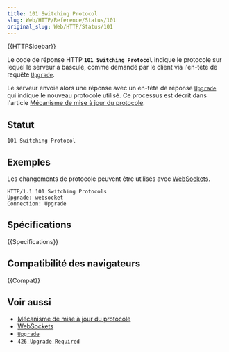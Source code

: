 ```yaml
---
title: 101 Switching Protocol
slug: Web/HTTP/Reference/Status/101
original_slug: Web/HTTP/Status/101
---
```


{{HTTPSidebar}}

Le code de réponse HTTP **`101 Switching Protocol`** indique le protocole sur lequel le serveur a basculé, comme demandé par le client via l'en-tête de requête [`Upgrade`](/fr/docs/Web/HTTP/Headers/Upgrade).

Le serveur envoie alors une réponse avec un en-tête de réponse [`Upgrade`](/fr/docs/Web/HTTP/Headers/Upgrade) qui indique le nouveau protocole utilisé. Ce processus est décrit dans l'article [Mécanisme de mise à jour du protocole](/fr/docs/Web/HTTP/Protocol_upgrade_mechanism).

## Statut

```
101 Switching Protocol
```

## Exemples

Les changements de protocole peuvent être utilisés avec [WebSockets](/fr/docs/Web/API/WebSockets_API).

```
HTTP/1.1 101 Switching Protocols
Upgrade: websocket
Connection: Upgrade
```

## Spécifications

{{Specifications}}

## Compatibilité des navigateurs

{{Compat}}

## Voir aussi

- [Mécanisme de mise à jour du protocole](/fr/docs/Web/HTTP/Protocol_upgrade_mechanism)
- [WebSockets](/fr/docs/Web/API/WebSockets_API)
- [`Upgrade`](/fr/docs/Web/HTTP/Headers/Upgrade)
- [`426 Upgrade Required`](/fr/docs/Web/HTTP/Status/426)
